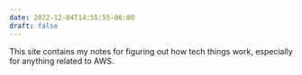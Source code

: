 ```yaml
---
date: 2022-12-04T14:55:55-06:00
draft: false
---
```


This site contains my notes for figuring out how tech things work, especially for anything related to AWS.
